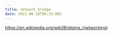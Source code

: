 ```yaml
---
title: network bridge
date: 2021-06-18T06:15:00Z
---
```


https://en.wikipedia.org/wiki/Bridging_(networking)
